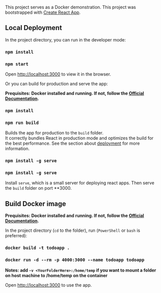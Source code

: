 This project serves as a Docker demonstration.
This project was bootstrapped with [Create React App](https://github.com/facebook/create-react-app).

## Local Deployment

In the project directory, you can run in the developer mode:

### `npm install`
### `npm start`

Open [http://localhost:3000](http://localhost:3000) to view it in the browser.

Or you can build for production and serve the app:

**Prequisites: Docker installed and running. If not, follow the [Official Documentation](https://docs.docker.com/docker-for-windows/install/).**

### `npm install`
### `npm run build`

Builds the app for production to the `build` folder.<br>
It correctly bundles React in production mode and optimizes the build for the best performance.
See the section about [deployment](https://facebook.github.io/create-react-app/docs/deployment) for more information.

### `npm install -g serve`
### `npm install -g serve`

Install `serve`, which is a small server for deploying react apps.
Then serve the `build` folder on port **3000.

## Build Docker image

**Prequisites: Docker installed and running. If not, follow the [Official Documentation](https://docs.docker.com/docker-for-windows/install/).** 

In the project directory (`cd` to the folder), run (`PowerShell` or `bash` is preferred):

### `docker build -t todoapp .`
### `docker run -d --rm -p 4000:3000 --name todoapp todoapp`

**Notes: add `-v <YourFolderHere>:/home/temp` if you want to mount a folder on host machine to /home/temp on the container**

Open [http://localhost:3000](http://localhost:3000) to use the app.
